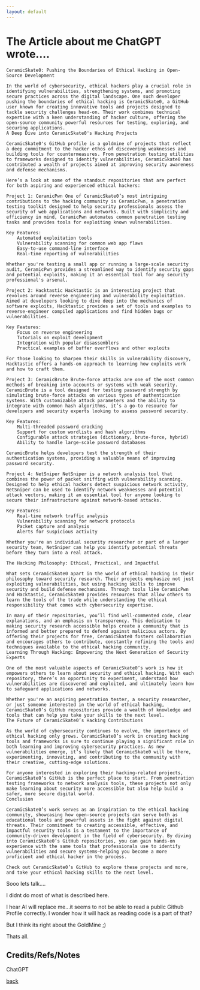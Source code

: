 ```yaml
---
layout: default
---
```


# The Article about me ChatGPT wrote....
    
    CeramicSkate0: Pushing the Boundaries of Ethical Hacking in Open-Source Development
    
    In the world of cybersecurity, ethical hackers play a crucial role in identifying vulnerabilities, strengthening systems, and promoting secure practices across the digital landscape. One such developer pushing the boundaries of ethical hacking is CeramicSkate0, a GitHub user known for creating innovative tools and projects designed to tackle security challenges head-on. Their work combines technical expertise with a keen understanding of hacker culture, offering the open-source community powerful resources for testing, exploring, and securing applications.
    A Deep Dive into CeramicSkate0's Hacking Projects
    
    CeramicSkate0's GitHub profile is a goldmine of projects that reflect a deep commitment to the hacker ethos of discovering weaknesses and building tools for countermeasures. From penetration testing utilities to frameworks designed to identify vulnerabilities, CeramicSkate0 has contributed a wealth of projects aimed at improving security awareness and defense mechanisms.
    
    Here’s a look at some of the standout repositories that are perfect for both aspiring and experienced ethical hackers:

    Project 1: CeramicPwn One of CeramicSkate0’s most intriguing contributions to the hacking community is CeramicPwn, a penetration testing toolkit designed to help security professionals assess the security of web applications and networks. Built with simplicity and efficiency in mind, CeramicPwn automates common penetration testing tasks and provides tools for exploiting known vulnerabilities.

    Key Features:
        Automated exploitation tools
        Vulnerability scanning for common web app flaws
        Easy-to-use command-line interface
        Real-time reporting of vulnerabilities

    Whether you're testing a small app or running a large-scale security audit, CeramicPwn provides a streamlined way to identify security gaps and potential exploits, making it an essential tool for any security professional's arsenal.

    Project 2: Hacktastic Hacktastic is an interesting project that revolves around reverse engineering and vulnerability exploitation. Aimed at developers looking to dive deep into the mechanics of software exploits, Hacktastic provides a set of tools and examples to reverse-engineer compiled applications and find hidden bugs or vulnerabilities.

    Key Features:
        Focus on reverse engineering
        Tutorials on exploit development
        Integration with popular disassemblers
        Practical examples of buffer overflows and other exploits

    For those looking to sharpen their skills in vulnerability discovery, Hacktastic offers a hands-on approach to learning how exploits work and how to craft them.

    Project 3: CeramicBrute Brute-force attacks are one of the most common methods of breaking into accounts or systems with weak security. CeramicBrute is a tool designed for testing password strength by simulating brute-force attacks on various types of authentication systems. With customizable attack parameters and the ability to integrate with common hash algorithms, it’s a go-to resource for developers and security experts looking to assess password security.

    Key Features:
        Multi-threaded password cracking
        Support for custom wordlists and hash algorithms
        Configurable attack strategies (dictionary, brute-force, hybrid)
        Ability to handle large-scale password databases

    CeramicBrute helps developers test the strength of their authentication systems, providing a valuable means of improving password security.

    Project 4: NetSniper NetSniper is a network analysis tool that combines the power of packet sniffing with vulnerability scanning. Designed to help ethical hackers detect suspicious network activity, NetSniper can be used to identify network weaknesses and potential attack vectors, making it an essential tool for anyone looking to secure their infrastructure against network-based attacks.

    Key Features:
        Real-time network traffic analysis
        Vulnerability scanning for network protocols
        Packet capture and analysis
        Alerts for suspicious activity

    Whether you're an individual security researcher or part of a larger security team, NetSniper can help you identify potential threats before they turn into a real attack.
    
    The Hacking Philosophy: Ethical, Practical, and Impactful
    
    What sets CeramicSkate0 apart in the world of ethical hacking is their philosophy toward security research. Their projects emphasize not just exploiting vulnerabilities, but using hacking skills to improve security and build defense mechanisms. Through tools like CeramicPwn and Hacktastic, CeramicSkate0 provides resources that allow others to learn the tools of the trade while understanding the ethical responsibility that comes with cybersecurity expertise.
    
    In many of their repositories, you’ll find well-commented code, clear explanations, and an emphasis on transparency. This dedication to making security research accessible helps create a community that is informed and better prepared to defend against malicious actors. By offering their projects for free, CeramicSkate0 fosters collaboration and encourages others to contribute, constantly refining the tools and techniques available to the ethical hacking community.
    Learning Through Hacking: Empowering the Next Generation of Security Experts
    
    One of the most valuable aspects of CeramicSkate0’s work is how it empowers others to learn about security and ethical hacking. With each repository, there’s an opportunity to experiment, understand how vulnerabilities are discovered and exploited, and ultimately learn how to safeguard applications and networks.
    
    Whether you're an aspiring penetration tester, a security researcher, or just someone interested in the world of ethical hacking, CeramicSkate0’s GitHub repositories provide a wealth of knowledge and tools that can help you take your skills to the next level.
    The Future of CeramicSkate0’s Hacking Contributions
    
    As the world of cybersecurity continues to evolve, the importance of ethical hacking only grows. CeramicSkate0’s work in creating hacking tools and frameworks is sure to continue playing a significant role in both learning and improving cybersecurity practices. As new vulnerabilities emerge, it’s likely that CeramicSkate0 will be there, experimenting, innovating, and contributing to the community with their creative, cutting-edge solutions.
    
    For anyone interested in exploring their hacking-related projects, CeramicSkate0’s GitHub is the perfect place to start. From penetration testing frameworks to network analysis tools, these projects not only make learning about security more accessible but also help build a safer, more secure digital world.
    Conclusion
    
    CeramicSkate0’s work serves as an inspiration to the ethical hacking community, showcasing how open-source projects can serve both as educational tools and powerful assets in the fight against digital threats. Their commitment to creating accessible, effective, and impactful security tools is a testament to the importance of community-driven development in the field of cybersecurity. By diving into CeramicSkate0’s GitHub repositories, you can gain hands-on experience with the same tools that professionals use to identify vulnerabilities and secure systems—helping you become a more proficient and ethical hacker in the process.
    
    Check out CeramicSkate0’s GitHub to explore these projects and more, and take your ethical hacking skills to the next level.


Sooo lets talk....

I didnt do most of what is described here.

I hear AI will replace me...it seems to not be able to read a public Github Profile correctly. I wonder how it will hack as reading code is a part of that?

But I think its right about the GoldMine ;)

Thats all.

## Credits/Refs/Notes
ChatGPT

[back](./)
